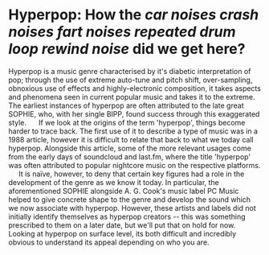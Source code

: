 
# Hyperpop: How the *car noises* *crash noises* *fart noises* *repeated drum loop* *rewind noise* did we get here?

Hyperpop is a music genre characterised by it's diabetic interpretation of pop; through the use of extreme auto-tune and pitch shift, over-sampling, obnoxious use of effects and highly-electronic composition, it takes aspects and phenomena seen in current popular music and takes it to the extreme. The earliest instances of hyperpop are often attributed to the late great SOPHIE, who, with her single BIPP, found success through this exaggerated style. 
$\quad$ If we look at the origins of the term 'hyperpop', things become harder to trace back.  The first use of it to describe a type of music was in a 1988 article, however it is difficult to relate that back to what we today call hyperpop. Alongside this article, some of the more relevant usages come from the early days of soundcloud and last.fm, where the title 'hyperpop' was often attributed to popular nightcore music on the respective platforms. 
$\quad$ It is naïve, however, to deny that certain key figures had a role in the development of the genre as we know it today. In particular, the aforementioned SOPHIE alongside A. G.  Cook's music label PC Music helped to give concrete shape to the genre and develop the sound which we now associate with hyperpop. However, these artists and labels did not initially identify themselves as hyperpop creators -- this was something prescribed to them on a later date, but we'll put that on hold for now.
$\quad$Looking at hyperpop on surface level, its both difficult and incredibly obvious to understand its appeal depending on who you are.
